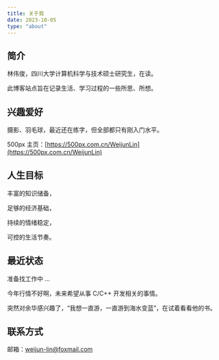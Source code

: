 ```yaml
---
title: 关于我
date: 2023-10-05
type: "about"
---
```

## 简介

林伟俊，四川大学计算机科学与技术硕士研究生，在读。

此博客站点旨在记录生活、学习过程的一些所思、所想。

## 兴趣爱好

摄影、羽毛球，最近还在练字，但全部都只有刚入门水平。

500px 主页：[https://500px.com.cn/WeijunLin](https://500px.com.cn/WeijunLin)

## 人生目标

丰富的知识储备，

足够的经济基础，

持续的情绪稳定，

可控的生活节奏。

## 最近状态

准备找工作中 ...

今年行情不好啊，未来希望从事 C/C++ 开发相关的事情。



突然对余华感兴趣了，“我想一直游，一直游到海水变蓝”，在试着看看他的书。

## 联系方式

邮箱：weijun-lin@foxmail.com
